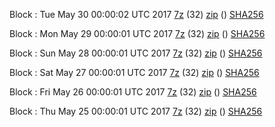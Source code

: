 Block : Tue May 30 00:00:02 UTC 2017 [7z](https://transfer.sh/iIzjB/bootstrap.dat.20170530.7z) (32) [zip]() () [SHA256](https://transfer.sh/tSbaO/sha256.txt)

Block : Mon May 29 00:00:01 UTC 2017 [7z](https://transfer.sh/KEVis/bootstrap.dat.20170529.7z) (32) [zip]() () [SHA256](https://transfer.sh/IFbyw/sha256.txt)

Block : Sun May 28 00:00:01 UTC 2017 [7z](https://transfer.sh/R0gjm/bootstrap.dat.20170528.7z) (32) [zip]() () [SHA256](https://transfer.sh/jwXdS/sha256.txt)

Block : Sat May 27 00:00:01 UTC 2017 [7z](https://transfer.sh/eFstT/bootstrap.dat.20170527.7z) (32) [zip]() () [SHA256](https://transfer.sh/Ah76i/sha256.txt)

Block : Fri May 26 00:00:01 UTC 2017 [7z](https://transfer.sh/p6bEp/bootstrap.dat.20170526.7z) (32) [zip]() () [SHA256](https://transfer.sh/yAzTk/sha256.txt)

Block : Thu May 25 00:00:01 UTC 2017 [7z](https://transfer.sh/vv0TQ/bootstrap.dat.20170525.7z) (32) [zip]() () [SHA256](https://transfer.sh/Fszaq/sha256.txt)
